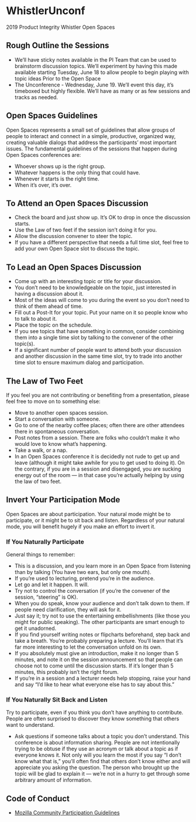 # WhistlerUnconf
2019 Product Integrity Whistler Open Spaces


## Rough Outline the Sessions

* We’ll have sticky notes available in the PI Team that can be used to brainstorm discussion topics. We’ll experiment by having this made available starting Tuesday, June 18 to allow people to begin playing with topic ideas Prior to the Open Space
* The Unconference - Wednesday, June 19. We’ll event this day, it’s timeboxed but highly flexible. We’ll have as many or as few sessions and tracks as needed.


## Open Spaces Guidelines

Open Spaces represents a small set of guidelines that allow groups of people to interact and connect in a simple, productive, organized way, creating valuable dialogs that address the participants’ most important issues.
The fundamental guidelines of the sessions that happen during Open Spaces conferences are:

* Whoever shows up is the right group.
* Whatever happens is the only thing that could have.
* Whenever it starts is the right time.
* When it’s over, it’s over.


## To Attend an Open Spaces Discussion

* Check the board and just show up. It’s OK to drop in once the discussion starts.
* Use the Law of two feet if the session isn’t doing it for you.
* Allow the discussion convener to steer the topic.
* If you have a different perspective that needs a full time slot, feel free to add your own Open Space slot to discuss the topic.


## To Lead an Open Spaces Discussion

* Come up with an interesting topic or title for your discussion.
* You don’t need to be knowledgeable on the topic, just interested in having a discussion about it.
* Most of the ideas will come to you during the event so you don’t need to think of them ahead of time.
* Fill out a Post-It for your topic. Put your name on it so people know who to talk to about it.
* Place the topic on the schedule.
* If you see topics that have something in common, consider combining them into a single time slot by talking to the convener of the other topic(s).
* If a significant number of people want to attend both your discussion and another discussion in the same time slot, try to trade into another time slot to ensure maximum dialog and participation.


## The Law of Two Feet
If you feel you are not contributing or benefiting from a presentation, please feel free to move on to something else:

* Move to another open spaces session.
* Start a conversation with someone.
* Go to one of the nearby coffee places; often there are other attendees there in spontaneous conversation.
* Post notes from a session. There are folks who couldn’t make it who would love to know what’s happening.
* Take a walk, or a nap.
* In an Open Spaces conference it is decidedly not rude to get up and leave (although it might take awhile for you to get used to doing it). On the contrary, if you are in a session and disengaged, you are sucking energy out of the room — in that case you’re actually helping by using the law of two feet.


## Invert Your Participation Mode

Open Spaces are about participation. Your natural mode might be to participate, or it might be to sit back and listen. Regardless of your natural mode, you will benefit hugely if you make an effort to invert it.


### If You Naturally Participate
General things to remember:

* This is a discussion, and you learn more in an Open Space from listening than by talking (You have two ears, but only one mouth).
* If you’re used to lecturing, pretend you’re in the audience.
* Let go and let it happen. It will.
* Try not to control the conversation (if you’re the convener of the session, “steering” is OK).
* When you do speak, know your audience and don’t talk down to them. If people need clarification, they will ask for it.
* Just say it; try not to use the entertaining embellishments (like those you might for public speaking). The other participants are smart enough to get it unadorned.
* If you find yourself writing notes or flipcharts beforehand, step back and take a breath. You’re probably preparing a lecture. You’ll learn that it’s far more interesting to let the conversation unfold on its own.
* If you absolutely must give an introduction, make it no longer than 5 minutes, and note it on the session announcement so that people can choose not to come until the discussion starts. If it’s longer than 5 minutes, this probably isn’t the right forum.
* If you’re in a session and a lecturer needs help stopping, raise your hand and say “I’d like to hear what everyone else has to say about this.”


### If You Naturally Sit Back and Listen
Try to participate, even if you think you don’t have anything to contribute. People are often surprised to discover they know something that others want to understand.

* Ask questions if someone talks about a topic you don’t understand. This conference is about information sharing. People are not intentionally trying to be obtuse if they use an acronym or talk about a topic as if everyone knows it. Not only will you learn the most if you say “I don’t know what that is,” you’ll often find that others don’t know either and will appreciate you asking the question. The person who brought up the topic will be glad to explain it — we’re not in a hurry to get through some arbitrary amount of information.


## Code of Conduct

* [Mozilla Community Participation Guidelines](https://www.mozilla.org/about/governance/policies/participation/)

